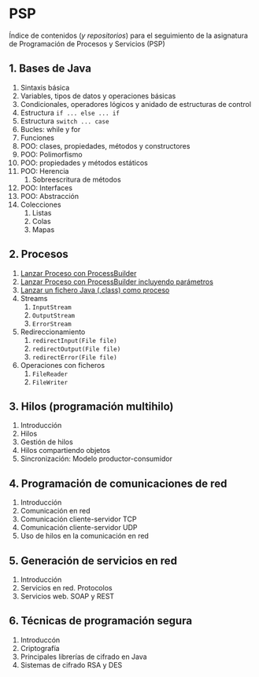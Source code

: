 # PSP
Índice de contenidos (*y repositorios*) para el seguimiento de la asignatura de Programación de Procesos y Servicios (PSP)

## 1. Bases de Java
1. Sintaxis básica
2. Variables, tipos de datos y operaciones básicas
3. Condicionales, operadores lógicos y anidado de estructuras de control
4. Estructura ```if ... else ... if```
5. Estructura ```switch ... case```
6. Bucles: while y for
7. Funciones 
8. POO: clases, propiedades, métodos y constructores
9. POO: Polimorfismo
10. POO: propiedades y métodos estáticos
11. POO: Herencia
    1. Sobreescritura de métodos
12. POO: Interfaces
13. POO: Abstracción
14. Colecciones
    1. Listas
    2. Colas
    3. Mapas

## 2. Procesos
1. [Lanzar Proceso con ProcessBuilder](https://github.com/lgarciasaces/psp-procesos_-_LanzarProceso)
2. [Lanzar Proceso con ProcessBuilder incluyendo parámetros](https://github.com/lgarciasaces/psp-procesos_-_LanzaProcesosConParametros)
3. [Lanzar un fichero Java (.class) como proceso](https://github.com/lgarciasaces/LanzarJavaComoProceso)
4. Streams
   1. ```InputStream```
   2. ```OutputStream```
   3. ```ErrorStream```
5. Redireccionamiento
   1. ```redirectInput(File file)```
   1. ```redirectOutput(File file)```
   1. ```redirectError(File file)```
6. Operaciones con ficheros
   1. ```FileReader```
   2. ```FileWriter```

## 3. Hilos (programación multihilo)
1. Introducción
2. Hilos
3. Gestión de hilos
4. Hilos compartiendo objetos
5. Sincronización: Modelo productor-consumidor

## 4. Programación de comunicaciones de red
1. Introducción
2. Comunicación en red
3. Comunicación cliente-servidor TCP
4. Comunicación cliente-servidor UDP
5. Uso de hilos en la comunicación en red

## 5. Generación de servicios en red
1. Introducción
2. Servicios en red. Protocolos
3. Servicios web. SOAP y REST

## 6. Técnicas de programación segura
1. Introduccón 
2. Criptografía
3. Principales librerías de cifrado en Java
4. Sistemas de cifrado RSA y DES
